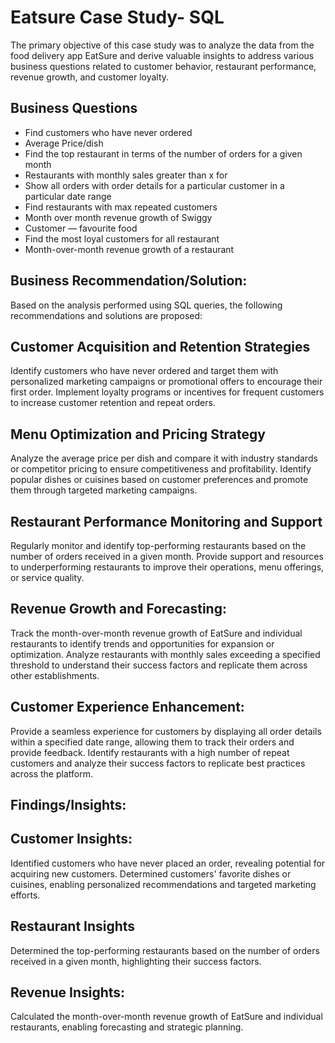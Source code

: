 
# Eatsure Case Study- SQL

The primary objective of this case study was to analyze the data from the food delivery app EatSure and derive valuable insights to address various business questions related to customer behavior, restaurant performance, revenue growth, and customer loyalty.


## Business Questions

* Find customers who have never ordered<br/>
* Average Price/dish<br/>
* Find the top restaurant in terms of the number of orders for a given month<br/>
* Restaurants with monthly sales greater than x for<br/>
* Show all orders with order details for a particular customer in a particular date range<br/>
* Find restaurants with max repeated customers<br/>
* Month over month revenue growth of Swiggy<br/>
* Customer — favourite food<br/>
* Find the most loyal customers for all restaurant<br/>
* Month-over-month revenue growth of a restaurant<br/>
## Business Recommendation/Solution: <br/>
Based on the analysis performed using SQL queries, the following recommendations and solutions are proposed:<br/>


## Customer Acquisition and Retention Strategies

Identify customers who have never ordered and target them with personalized marketing campaigns or promotional offers to encourage their first order.
Implement loyalty programs or incentives for frequent customers to increase customer retention and repeat orders.
## Menu Optimization and Pricing Strategy
Analyze the average price per dish and compare it with industry standards or competitor pricing to ensure competitiveness and profitability.
Identify popular dishes or cuisines based on customer preferences and promote them through targeted marketing campaigns.
## Restaurant Performance Monitoring and Support
Regularly monitor and identify top-performing restaurants based on the number of orders received in a given month.
Provide support and resources to underperforming restaurants to improve their operations, menu offerings, or service quality.

## Revenue Growth and Forecasting:
Track the month-over-month revenue growth of EatSure and individual restaurants to identify trends and opportunities for expansion or optimization.
Analyze restaurants with monthly sales exceeding a specified threshold to understand their success factors and replicate them across other establishments.
## Customer Experience Enhancement:
Provide a seamless experience for customers by displaying all order details within a specified date range, allowing them to track their orders and provide feedback.
Identify restaurants with a high number of repeat customers and analyze their success factors to replicate best practices across the platform.
## Findings/Insights:
## Customer Insights:
Identified customers who have never placed an order, revealing potential for acquiring new customers.
Determined customers' favorite dishes or cuisines, enabling personalized recommendations and targeted marketing efforts.
## Restaurant Insights
Determined the top-performing restaurants based on the number of orders received in a given month, highlighting their success factors.
##  Revenue Insights:
Calculated the month-over-month revenue growth of EatSure and individual restaurants, enabling forecasting and strategic planning.


